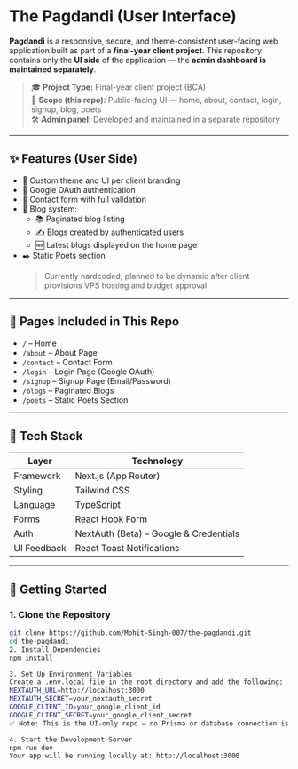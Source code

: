 # The Pagdandi (User Interface)

**Pagdandi** is a responsive, secure, and theme-consistent user-facing web application built as part of a **final-year client project**. This repository contains only the **UI side** of the application — the **admin dashboard is maintained separately**.

> 🎓 **Project Type:** Final-year client project (BCA)  
> 🎯 **Scope (this repo):** Public-facing UI — home, about, contact, login, signup, blog, poets  
> 🛠️ **Admin panel:** Developed and maintained in a separate repository

---

## ✨ Features (User Side)

- 🎨 Custom theme and UI per client branding
- 🔐 Google OAuth authentication
- 📩 Contact form with full validation
- 📝 Blog system:
  - 📚 Paginated blog listing
  - ✍️ Blogs created by authenticated users
  - 🆕 Latest blogs displayed on the home page
- ✒️ Static Poets section  
  > Currently hardcoded; planned to be dynamic after client provisions VPS hosting and budget approval

---

## 📸 Pages Included in This Repo

- `/` – Home
- `/about` – About Page
- `/contact` – Contact Form
- `/login` – Login Page (Google OAuth)
- `/signup` – Signup Page (Email/Password)
- `/blogs` – Paginated Blogs
- `/poets` – Static Poets Section

---

## 🔧 Tech Stack

| Layer        | Technology                                   |
|--------------|----------------------------------------------|
| Framework    | Next.js (App Router)                         |
| Styling      | Tailwind CSS                                 |
| Language     | TypeScript                                   |
| Forms        | React Hook Form                              |
| Auth         | NextAuth (Beta) – Google & Credentials       |
| UI Feedback  | React Toast Notifications                    |

---

## 🚀 Getting Started

### 1. Clone the Repository

```bash
git clone https://github.com/Mohit-Singh-007/the-pagdandi.git
cd the-pagdandi
2. Install Dependencies
npm install

3. Set Up Environment Variables
Create a .env.local file in the root directory and add the following:
NEXTAUTH_URL=http://localhost:3000
NEXTAUTH_SECRET=your_nextauth_secret
GOOGLE_CLIENT_ID=your_google_client_id
GOOGLE_CLIENT_SECRET=your_google_client_secret
✅ Note: This is the UI-only repo — no Prisma or database connection is needed here.

4. Start the Development Server
npm run dev
Your app will be running locally at: http://localhost:3000
